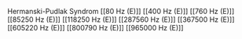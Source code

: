 Hermanski-Pudlak Syndrom
[[80 Hz (E)]]
[[400 Hz (E)]]
[[760 Hz (E)]]
[[85250 Hz (E)]]
[[118250 Hz (E)]]
[[287560 Hz (E)]]
[[367500 Hz (E)]]
[[605220 Hz (E)]]
[[800790 Hz (E)]]
[[965000 Hz (E)]]